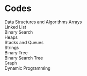 # Codes
Data Structures and Algorithms
Arrays <br />
Linked List <br />
Binary Search <br />
Heaps <br />
Stacks and Queues <br />
Strings <br />
Binary Tree <br />
Binary Search Tree <br />
Graph <br />
Dynamic Programming
